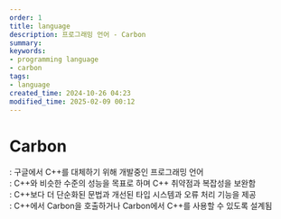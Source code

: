 ```yaml
---
order: 1
title: language
description: 프로그래밍 언어 - Carbon
summary:
keywords:
- programming language
- carbon
tags:
- language
created_time: 2024-10-26 04:23
modified_time: 2025-02-09 00:12
---
```


# Carbon
: 구글에서 C++를 대체하기 위해 개발중인 프로그래밍 언어  
: C++와 비슷한 수준의 성능을 목표로 하며 C++ 취약점과 복잡성을 보완함  
: C++보다 더 단순화된 문법과 개선된 타입 시스템과 오류 처리 기능을 제공  
: C++에서 Carbon을 호출하거나 Carbon에서 C++를 사용할 수 있도록 설계됨  
